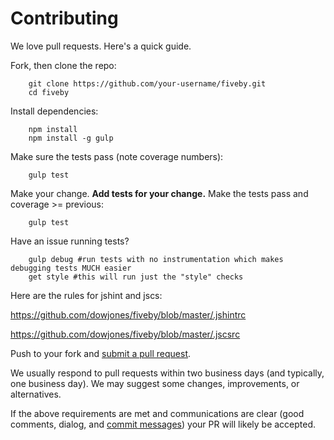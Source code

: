 # Contributing

We love pull requests. Here's a quick guide.

Fork, then clone the repo:
```shell
    git clone https://github.com/your-username/fiveby.git
    cd fiveby
```
Install dependencies:
```shell
    npm install
    npm install -g gulp
```    
Make sure the tests pass (note coverage numbers):
```shell
    gulp test
```
Make your change. **Add tests for your change.** Make the tests pass and coverage >= previous:
```shell
    gulp test
```       
Have an issue running tests?
```shell
    gulp debug #run tests with no instrumentation which makes debugging tests MUCH easier
    get style #this will run just the "style" checks
```    
Here are the rules for jshint and jscs:

https://github.com/dowjones/fiveby/blob/master/.jshintrc

https://github.com/dowjones/fiveby/blob/master/.jscsrc

Push to your fork and [submit a pull request][pr].

[pr]: https://github.com/dowjones/fiveby/compare/

We usually respond to pull requests within two business days (and typically, one business day). 
We may suggest some changes, improvements, or alternatives.

If the above requirements are met and communications are clear (good comments, dialog, and [commit messages][commit]) your PR will likely be accepted.

[commit]: http://git-scm.com/book/en/v2/Distributed-Git-Contributing-to-a-Project#Commit-Guidelines
